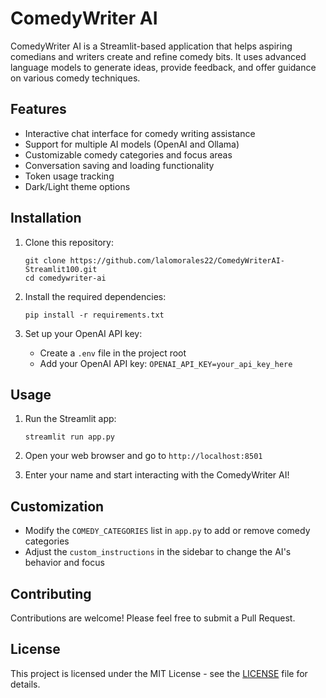 # ComedyWriter AI

ComedyWriter AI is a Streamlit-based application that helps aspiring comedians and writers create and refine comedy bits. It uses advanced language models to generate ideas, provide feedback, and offer guidance on various comedy techniques.

## Features

- Interactive chat interface for comedy writing assistance
- Support for multiple AI models (OpenAI and Ollama)
- Customizable comedy categories and focus areas
- Conversation saving and loading functionality
- Token usage tracking
- Dark/Light theme options

## Installation

1. Clone this repository:
   ```
   git clone https://github.com/lalomorales22/ComedyWriterAI-Streamlit100.git
   cd comedywriter-ai
   ```

2. Install the required dependencies:
   ```
   pip install -r requirements.txt
   ```

3. Set up your OpenAI API key:
   - Create a `.env` file in the project root
   - Add your OpenAI API key: `OPENAI_API_KEY=your_api_key_here`

## Usage

1. Run the Streamlit app:
   ```
   streamlit run app.py
   ```

2. Open your web browser and go to `http://localhost:8501`

3. Enter your name and start interacting with the ComedyWriter AI!

## Customization

- Modify the `COMEDY_CATEGORIES` list in `app.py` to add or remove comedy categories
- Adjust the `custom_instructions` in the sidebar to change the AI's behavior and focus

## Contributing

Contributions are welcome! Please feel free to submit a Pull Request.

## License

This project is licensed under the MIT License - see the [LICENSE](LICENSE) file for details.
